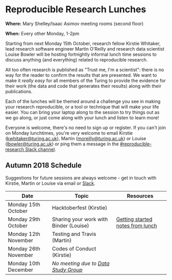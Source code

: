 # Reproducible Research Lunches

**Where:** Mary Shelley/Isaac Asimov meeting rooms (second floor)

**When:** Every other Monday, 1-2pm

Starting from next Monday 15th October, research fellow Kirstie Whitaker, lead research software engineer Martin O'Reilly and research data scientist Louise Bowler will be hosting fortnightly informal lunch time sessions to discuss anything (and everything) related to reproducible research.

All too often research is published as "Trust me, I'm a scientist": there is no way for the reader to confirm the results that are presented. We want to make it *really easy* for all members of the Turing to provide the evidence for their work (the data and code that generates their results) along with their publications.

Each of the lunches will be themed around a challenge you see in making your research reproducible, or a tool or technique that will make your life easier. You can bring your laptop along to the session to try things out as we go along, or just come along with your lunch and listen to learn more!

Everyone is welcome, there's no need to sign up or register. If you can't join on Monday lunchtimes, you're very welcome to email Kirstie (kwhitaker@turing.ac.uk), Martin (moreilly@turing.ac.uk) or Louise (lbowler@turing.ac.uk) or ping them a message in the [#reproducible-research Slack channel](https://alan-turing-institute.slack.com/messages/C6XEYUQPR).

## Autumn 2018 Schedule

Suggestions for future sessions are always welcome - get in touch with Kirstie, Martin or Louise via email or [Slack](https://alan-turing-institute.slack.com/messages/C6XEYUQPR).


| Date                  | Topic                                                | Resources |
| --------------------- | ---------------------------------------------------- |-----------------------------------
| Monday 15th October   | Hacktoberfest (Kirstie)                              |  |
| Monday 29th October   | Sharing your work with Binder (Louise)               | [Getting started notes from lunch](https://github.com/alan-turing-institute/ReproducibleResearchResources/blob/master/resources/binder.md) |
| Monday 12th November  | Testing and Travis (Martin)                          |  |
| Monday 26th November  | Codes of Conduct (Kirstie)                           |  |
| Monday 10th December  | _No meeting due to [Data Study Group](https://www.turing.ac.uk/events/data-study-group-december-2018)_ |  |
